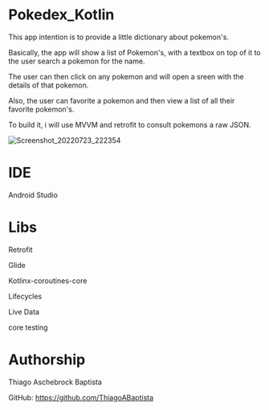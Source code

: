 # Pokedex_Kotlin
 
 This app intention is to provide a little dictionary about pokemon's.
 
 Basically, the app will show a list of Pokemon's, with a textbox on top of it to the user search a pokemon for the name.
 
 The user can then click on any pokemon and will open a sreen with the details of that pokemon.
 
 Also, the user can favorite a pokemon and then view a list of all their favorite pokemon's.
 
 To build it, i will use MVVM and retrofit to consult pokemons a raw JSON.
 

![Screenshot_20220723_222354](https://user-images.githubusercontent.com/23534550/180628357-916edd6c-3cc3-49bf-981a-2a948e527b0b.png)



# IDE
 Android Studio
 
# Libs
 Retrofit
 
 
 Glide
 
 
 Kotlinx-coroutines-core
 
 
 Lifecycles
 
 
 Live Data
 
 
 core testing
 
 # Authorship
 Thiago Aschebrock Baptista
 
 GitHub: https://github.com/ThiagoABaptista
